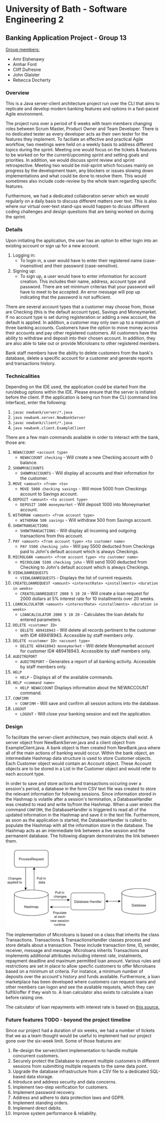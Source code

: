 # University of Bath - Software Engineering 2
## Banking Application Project - Group 13
<ins>Group members:</ins>
* Amr Elshenawy
* Amhar Ford
* Cliff Dufresne
* John Glaister
* Rebecca Docherty

### **Overview**
This is a Java server-client architecture project run over the CLI that aims to replicate and develop modern banking features and options in a fast-paced Agile environment.

The project runs over a period of 6 weeks with team members changing roles between Scrum Master, Product Owner and Team Developer. There is no dedicated tester as every developer acts as their own tester for the features they implement. To faciliate an effective and practical Agile workflow, two meetings were held on a weekly basis to address different topics during the sprint. Meeting one would focus on the tickets & features to be worked on for the current/upcoming sprint and setting goals and priorities. In addition, we would discuss sprint review and sprint retrospective. Meeting two would be mid-sprint which focuses mainly on progress by the development team, any blockers or issues slowing down implementations and what could be done to resolve them. This would sometimes also include code-review by the whole team regarding specific features.

Furthermore, we had a dedicated collaboration server which we would regularly on a daily basis to discuss different matters over text. This is also where our virtual over-text stand-ups would happen to dicuss different coding challenges and design questions that are being worked on during the sprint.

### **Details**
Upon initiating the application, the user has an option to either login into an existing account or sign up for a new account.
1. Logging in:
   * To login in, a user would have to enter their registered name (case-insensitive) and their password (case-sensitive).
2. Signing up:
   * To sign up, a user would have to enter information for account creation. This includes their name, address, account type and password. There are set minimum criterias that your password will have to meet to be accepted. An error message will pop up indicating that the password is not sufficient.
  
There are several account types that a customer may choose from, those are Checking (this is the default account type), Savings and Moneymarket. If no account type is set during registeration or adding a new account, the default is applied. In addition, a customer may only own up to a maximum of three banking accounts. Customers have the option to move money across their accounts and pay other registered customers. All customers have the ability to withdraw and deposit into their chosen account. In addition, they are also able to take out or provide Microloans to other registered members.

Bank staff members have the ability to delete customers from the bank's database, delete a specific account for a customer and generate reports and transactions history. 

### **Technicalities**
Depending on the IDE used, the application could be started from the run/debug options within the IDE. Please ensure that the server is initiated before the client. If the application is being run from the CLI (command line interface), enter the following:
1. `javac newbank/server/*.java`
2. `java newbank.server.NewBankServer`
3. `javac newbank/client/*.java`
4. `java newbank.client.ExampleClient`

There are a few main commands available in order to interact with the bank, those are:
1. `NEWACCOUNT <account type>`
    * `NEWACCOUNT checking` - Will create a new Checking account with 0 balance.
1. `SHOWMYACCOUNTS`
    * `SHOWMYACCOUNTS` - Will display all accounts and their information for the customer.
1. `MOVE <amount> <from> <to>`
    * `MOVE 5000 checking savings` - Will move 5000 from Checkings account to Savings account.
1. `DEPOSIT <amount> <to account type>`
    * `DEPOSIT 1000 moneymarket` - Will deposit 1000 into Moneymarket account.
1. `WITHDRAW <amount> <from account type>`
    * `WITHDRAW 500 savings` - Will withdraw 500 from Savings account.
1. `SHOWTRANSACTIONS`
    * `SHOWTRANSACTIONS` - Will display all incoming and outgoing transactions from this account.
1. `PAY <amount> <from account type> <to customer name>`
    * `PAY 5500 checking john` - Will pay 5500 deducted from Checkings paid to John's default account which is always Checkings.
1. `MICROLOAN <amount> <from account type> <to customer name>`
    * `MICROLOAN 5500 checking john` - Will send 1000 deducted from Checking to John's default account which is always Checkings.
1. `VIEWLOANREQUESTS`
    * `VIEWLOANREQUESTS` - Displays the list of current requests.
1. `CREATELOANREQUEST <amount> <interestRate> <installments> <duration in weeks>`
    * `CREATELOANREQUEST 2000 5 10 20` - Will create a loan request for 2000 dollars at 5% interest rate for 10 installments over 20 weeks.
1. `LOANCALCULATOR <amount> <interestRate> <installments> <duration in weeks>`
    * `LOANCALCULATOR 2000 5 10 20` - Calculates the loan details for entered parameters.
1. `DELETE <customer ID>`
    * `DELETE 489418943` - Will delete all records pertinent to the customer with ID# 489418943. Accessible by staff members only.
1. `DELETE <customer ID> <account type>`
    * `DELETE 489418943 moneymarket` - Will delete Moneymarket account for customer ID# 489418943. Accessible by staff members only.
1. `AUDITREPORT`
    * `AUDITREPORT` - Generates a report of all banking activity. Accessible by staff members only.
1. `HELP`
    * `HELP` - Displays all of the available commands.
1. `HELP <command name>`
    * `HELP NEWACCOUNT` Displays information about the NEWACCOUNT command.
1. `CONFIRM`
    * `CONFIRM` - Will save and confirm all session actions into the database.
1. `LOGOUT`
    * `LOGOUT` - Will close your banking session and exit the application.

### **Design**
To facilitate the server-client architecture, two main objects shall exist. A server object from NewBankServer.java and a client object from ExampleClient.java. A bank object is then created from NewBank.java where all of the main actions of banking would occur. Within the bank object, an intermediate Hashmap data structure is used to store Customer objects. Each Customer object would contain an Account object. These Account objects are to be stored in a List in the Customer object and would refer to each account type.

In order to save and store actions and transactions occuring over a session's period, a database in the form CSV text file was created to store the relevant information for following sessions. Since information stored in the Hashmap is volatile after a session's termination, a DatabaseHandler was created to read and write to/from the Hashmap. When a user enters the command `CONFIRM`, the DatabaseHandler is triggered to read all of the updated information in the Hashmap and save it in the text file. Furthermore, as soon as the application is started, the DatabaseHandler is called to populate the Hashmap with all the information store in the database. The Hashmap acts as an intermediate link between a live session and the permanent database. The following diagram demonstrates the link between them.

![Relationship between a live session, Hashmap and the Database](Images/ProcessRequest_Hashmap_Database%20Interaction.png)

The implementation of Microloans is based on a class that inherits the class Transactions. Transactions & TransactionsHandler classes process and store details about a transaction. These include transaction time, ID, sender, receiver, message and message. Microloans inherits Transactions and implements additional attributes including interest rate, instalments, repayment deadline and maximum permitted loan amount. Various rules and restrictions are set in place to allow specfic customers to offer Microloans based on a minimum sit criteria. For instance, a minimum number of deposits over the account's history and funds available. Furthermore, a loan marketplace has been developed where customers can request loans and other members can logon and see the available requests, which they can fulfill/offer if they wish to. A loan calculator also exists to calculate a loan before raising one.

The calculator of loan repayments with interest rate is based on [this source.](https://www.kasasa.com/blog/how-to-calculate-loan-payments-in-3-easy-steps)

### **Future features TODO - beyond the project timeline**
Since our project had a duration of six weeks, we had a number of tickets that we as a team thought would be useful to implement had our project gone over the six-week limit. Some of those features are:
1. Re-design the server/client implementation to handle multiple concurrent customers.
1. Securely protect the Database to prevent multiple customers in different sessions from submitting multiple requests to the same data point.
1. Upgrade the database infrastructure from a CSV file to a dedicated SQL-based data storage.
1. Introduce and address security and data concerns.
1. Implement two-step verification for customers.
1. Implement password recovery.
1. Address and adhere to data protection laws and GDPR.
1. Implement standing orders.
1. Implement direct debits.
1. Improve system performance & reliability.





